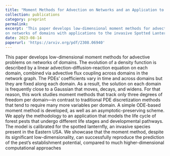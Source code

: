 ```yaml
---
title: "Moment Methods for Advection on Networks and an Application to Forest Pest Life Cycle Models"
collection: publications
category: preprint
permalink:
excerpt: 'This paper develops low-dimensional moment methods for advective problems
on networks of domains with applications to the invasive Spotted Lanternfly.'
date: 2023-08-14
paperurl: 'https://arxiv.org/pdf/2308.06940'
---
```


This paper develops low-dimensional moment methods for advective problems
on networks of domains. The evolution of a density function is described by a linear
advection-diffusion-reaction equation on each domain, combined via advective flux coupling
across domains in the network graph. The PDEs’ coefficients vary in time and across domains
but they are fixed along each domain. As a result, the solution on each domain is frequently
close to a Gaussian that moves, decays, and widens. For that reason, this work studies moment methods that track only three degrees of freedom per domain—in contrast to traditional
PDE discretization methods that tend to require many more variables per domain. A simple
ODE-based moment method is developed, as well as an asymptotic-preserving scheme. We
apply the methodology to an application that models the life cycle of forest pests that undergo
different life stages and developmental pathways. The model is calibrated for the spotted
lanternfly, an invasive species present in the Eastern USA. We showcase that the moment
method, despite its significant low-dimensionality, can successfully reproduce the prediction
of the pest’s establishment potential, compared to much higher-dimensional computational
approaches
